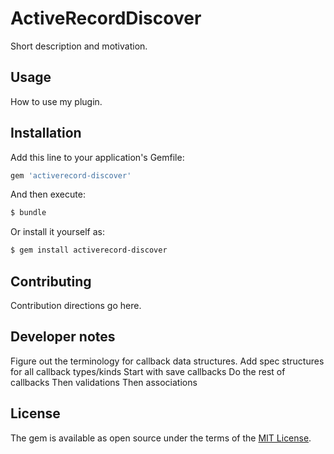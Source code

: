# ActiveRecordDiscover
Short description and motivation.

## Usage
How to use my plugin.

## Installation
Add this line to your application's Gemfile:

```ruby
gem 'activerecord-discover'
```

And then execute:
```bash
$ bundle
```

Or install it yourself as:
```bash
$ gem install activerecord-discover
```

## Contributing
Contribution directions go here.

## Developer notes
Figure out the terminology for callback data structures.
Add spec structures for all callback types/kinds
Start with save callbacks
Do the rest of callbacks
Then validations
Then associations

## License
The gem is available as open source under the terms of the [MIT License](https://opensource.org/licenses/MIT).

